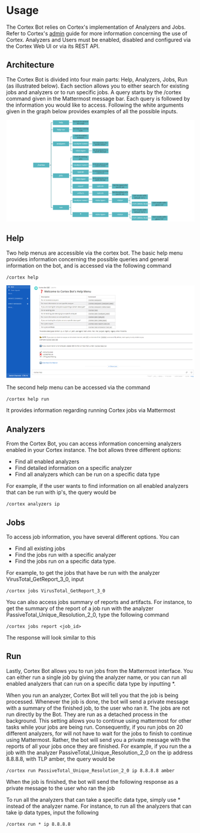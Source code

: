 # Usage

The Cortex Bot relies on Cortex's implementation of Analyzers and Jobs. Refer to Cortex's [admin](https://github.com/TheHive-Project/CortexDocs/blob/master/admin/admin-guide.md) guide for more information concerning the use of Cortex. Analyzers and Users must be enabled, disabled and configured via the Cortex Web UI or via its REST API. 

## Architecture

The Cortex Bot is divided into four main parts: Help, Analyzers, Jobs, Run (as illustrated below). Each section allows you to either search for existing jobs and analyzers or to run specific jobs. A query starts by the /cortex command given in the Mattermost message bar. Each query is followed by the information you would like to access. Following the white arguments given in the graph below provides examples of all the possible inputs. 

![](images/cortexBotGraph.png)

## Help

Two help menus are accessible via the cortex bot. The basic help menu provides information concerning the possible queries and general information on the bot, and is accessed via the following command
```
/cortex help
```
![](images/help.PNG)

The second help menu can be accessed via the command
```
/cortex help run
```
It provides information regarding running Cortex jobs via Mattermost

## Analyzers

From the Cortex Bot, you can access information concerning analyzers enabled in your Cortex instance. The bot allows three different options:

- Find all enabled analyzers
- Find detailed information on a specific analyzer
- Find all analyzers which can be run on a specific data type

For example, if the user wants to find information on all enabled analyzers that can be run with ip's, the query would be
```
/cortex analyzers ip
```

## Jobs

To access job information, you have several different options. You can

- Find all existing jobs
- Find the jobs run with a specific analyzer
- Find the jobs run on a specific data type.

For example, to get the jobs that have be run with the analyzer VirusTotal_GetReport_3_0, input
```
/cortex jobs VirusTotal_GetReport_3_0
```

You can also access jobs summary of reports and artifacts. For instance, to get the summary of the report of a job run with the analyzer PassiveTotal_Unique_Resolution_2_0, type the following command
```
/cortex jobs report <job_id>
```
The response will look similar to this


## Run

Lastly, Cortex Bot allows you to run jobs from the Mattermost interface. You can either run a single job by giving the analyzer name, or you can run all enabled analyzers that can run on a specific data type by inputting *.

When you run an analyzer, Cortex Bot will tell you that the job is being processed. Whenever the job is done, the bot will send a private message with a summary of the finished job, to the user who ran it. The jobs are not run directly by the Bot. They are run as a detached process in the background. This setting allows you to continue using mattermost for other tasks while your jobs are being run. Consequently, if you run jobs on 20 different analyzers, for will not have to wait for the jobs to finish to continue using Mattermost. Rather, the bot will send you a private message with the reports of all your jobs once they are finished. 
For example, if you run the a job with the analyzer PassiveTotal_Unique_Resolution_2_0 on the ip address 8.8.8.8, with TLP amber, the query would be
```
/cortex run PassiveTotal_Unique_Resolution_2_0 ip 8.8.8.8 amber 
```
When the job is finished, the bot will send the following response as a private message to the user who ran the job


To run all the analyzers that can take a specific data type, simply use * instead of the analyzer name. For instance, to run all the analyzers that can take ip data types, input the following

```
/cortex run * ip 8.8.8.8 
```


